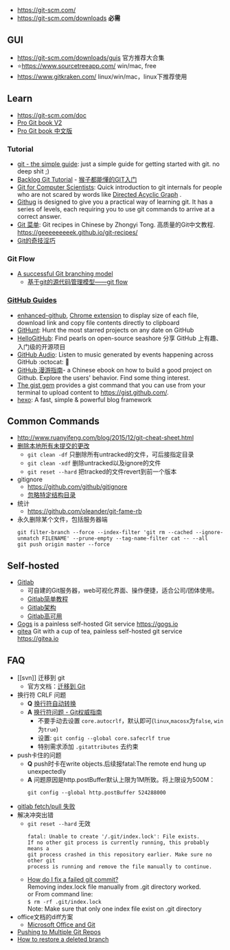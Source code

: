 - https://git-scm.com/
- https://git-scm.com/downloads **必需**



## GUI
- https://git-scm.com/downloads/guis 官方推荐大合集
- :star:https://www.sourcetreeapp.com/ win/mac, free
- https://www.gitkraken.com/ linux/win/mac，linux下推荐使用



## Learn
- https://git-scm.com/doc
- [Pro Git book V2](https://git-scm.com/book/en/v2)
- [Pro Git book 中文版](https://git-scm.com/book/zh)

### Tutorial
- [git - the simple guide](http://rogerdudler.github.io/git-guide/): just a simple guide for getting started with git. no deep shit ;)
- [Backlog Git Tutorial](https://backlog.com/git-tutorial/) - [猴子都能懂的GIT入门](http://backlogtool.com/git-guide/cn/)
- [Git for Computer Scientists](http://eagain.net/articles/git-for-computer-scientists/): Quick introduction to git internals for people who are not scared by words like [Directed Acyclic Graph](http://en.wikipedia.org/wiki/Directed_acyclic_graph) .
- [Githug](https://github.com/Gazler/githug) is designed to give you a practical way of learning git. It has a series of levels, each requiring you to use git commands to arrive at a correct answer.
- [Git 菜单](https://github.com/geeeeeeeeek/git-recipes): Git recipes in Chinese by Zhongyi Tong. 高质量的Git中文教程. https://geeeeeeeeek.github.io/git-recipes/
- [Git的奇技淫巧](https://github.com/521xueweihan/git-tips)

### Git Flow
- [A successful Git branching model](http://nvie.com/posts/a-successful-git-branching-model/)
  - [基于git的源代码管理模型——git flow](http://www.ituring.com.cn/article/56870)

### [GitHub Guides](https://guides.github.com/)
- [enhanced-github](https://github.com/softvar/enhanced-github/), [Chrome extension](https://chrome.google.com/webstore/detail/github-plus/anlikcnbgdeidpacdbdljnabclhahhmd) to display size of each file, download link and copy file contents directly to clipboard 
- [GitHunt](https://github.com/kamranahmedse/githunt): Hunt the most starred projects on any date on GitHub
- [HelloGitHub](https://github.com/521xueweihan/HelloGitHub): Find pearls on open-source seashore 分享 GitHub 上有趣、入门级的开源项目
- [GitHub Audio](https://github.com/debugger22/github-audio): Listen to music generated by events happening across GitHub :octocat: 🎷
- [GitHub 漫游指南](https://github.com/phodal/github)- a Chinese ebook on how to build a good project on Github. Explore the users' behavior. Find some thing interest.
- [The gist gem](https://github.com/defunkt/gist) provides a gist command that you can use from your terminal to upload content to https://gist.github.com/.
- [hexo](https://hexo.io/): A fast, simple & powerful blog framework



## Common Commands
- http://www.ruanyifeng.com/blog/2015/12/git-cheat-sheet.html
- [删除本地所有未提交的更改](https://www.v2ex.com/t/66718)
  - `git clean -df` 只删除所有untracked的文件，可后接指定目录
  - `git clean -xdf` 删除untracked以及ignore的文件
  - `git reset --hard` 把tracked的文件revert到前一个版本
- gitignore
  - https://github.com/github/gitignore
  - [忽略特定结构目录](https://ruby-china.org/topics/23561)
- 统计
  - https://github.com/oleander/git-fame-rb
- 永久删除某个文件，包括服务器端
  ```
  git filter-branch --force --index-filter 'git rm --cached --ignore-unmatch FILENAME' --prune-empty --tag-name-filter cat -- --all
  git push origin master --force
  ```



## Self-hosted
- [Gitlab](https://about.gitlab.com/)
  - 可自建的Git服务器，web可视化界面、操作便捷，适合公司/团体使用。
  - [Gitlab简单教程](https://wuyuans.com/2017/05/gitlab-simple-tutorial)
  - [Gitlab架构](https://docs.gitlab.com/ee/development/architecture.html)
  - [Gitlab高可用](https://docs.gitlab.com/ee/administration/high_availability/)
- [Gogs](https://github.com/gogs/gogs) is a painless self-hosted Git service https://gogs.io
- [gitea](https://github.com/go-gitea/gitea) Git with a cup of tea, painless self-hosted git service https://gitea.io



## FAQ
- [[svn]] 迁移到 git
  - 官方文档：[迁移到 Git](https://git-scm.com/book/zh/v1/Git-%E4%B8%8E%E5%85%B6%E4%BB%96%E7%B3%BB%E7%BB%9F-%E8%BF%81%E7%A7%BB%E5%88%B0-Git)
- 换行符 CRLF 问题
  - **Q** [换行符自动转换](https://github.com/cssmagic/blog/issues/22)
  - **A** [换行符问题 - Git权威指南](http://www.worldhello.net/gotgit/08-git-misc/040-eol.html)  
    - 不要手动去设置 `core.autocrlf`，默认即可(`linux`,`macosx`为`false`, `win`为`true`)  
    - 设置: `git config --global core.safecrlf true`
    - 特别需求添加 `.gitattributes` 去约束
- push卡住的问题
  - **Q** push时卡在write objects.后续报fatal:The remote end hung up unexpectedly
  - **A** 问题原因是http.postBuffer默认上限为1M所致。将上限设为500M： 
    ```
    git config --global http.postBuffer 524288000
    ```
- [gitlab fetch/pull 失败](https://stackoverflow.com/questions/21277806/fatal-early-eof-fatal-index-pack-failed)
- 解决冲突出错
  - `git reset --hard` 无效  
    ```
    fatal: Unable to create '/.git/index.lock': File exists.
    If no other git process is currently running, this probably means a
    git process crashed in this repository earlier. Make sure no other git
    process is running and remove the file manually to continue.
    ```
  - [How do I fix a failed git commit?](http://stackoverflow.com/questions/8198966/how-do-i-fix-a-failed-git-commit)  
    Removing index.lock file manually from .git directory worked.  
    or From command line:  
    `$ rm -rf .git/index.lock`  
    Note: Make sure that only one index file exist on .git directory
- office文档的diff方案
  - [Microsoft Office and Git](https://www.ficonsulting.com/filabs/MSOfficeGit)
- [Pushing to Multiple Git Repos](https://gist.github.com/rvl/c3f156e117e22a25f242)
- [How to restore a deleted branch](https://confluence.atlassian.com/bbkb/how-to-restore-a-deleted-branch-765757540.html)

